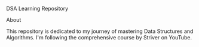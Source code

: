 DSA Learning Repository

About

This repository is dedicated to my journey of mastering Data Structures and Algorithms. I'm following the comprehensive course by Striver on YouTube.
